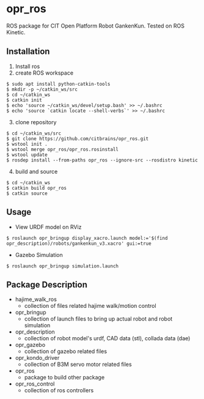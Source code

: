 # opr_ros
ROS package for CIT Open Platform Robot GankenKun. Tested on ROS Kinetic.

## Installation
1. Install ros
2. create ROS workspace
```
$ sudo apt install python-catkin-tools
$ mkdir -p ~/catkin_ws/src
$ cd ~/catkin_ws
$ catkin init
$ echo 'source ~/catkin_ws/devel/setup.bash' >> ~/.bashrc
$ echo 'source `catkin locate --shell-verbs`' >> ~/.bashrc
```
3. clone repository
```
$ cd ~/catkin_ws/src
$ git clone https://github.com/citbrains/opr_ros.git
$ wstool init .
$ wstool merge opr_ros/opr_ros.rosinstall
$ wstool update
$ rosdep install --from-paths opr_ros --ignore-src --rosdistro kinetic
```
4. build and source
```
$ cd ~/catkin_ws
$ catkin build opr_ros
$ catkin source
```

## Usage
* View URDF model on RViz
```
$ roslaunch opr_bringup display_xacro.launch model:='$(find opr_description)/robots/gankenkun_v3.xacro' gui:=true
```
* Gazebo Simulation
```
$ roslaunch opr_bringup simulation.launch
```

## Package Description
* hajime_walk_ros
  * collection of files related hajime walk/motion control 
* opr_bringup
  * collection of launch files to bring up actual robot and robot simulation
* opr_description
  * collection of robot model's urdf, CAD data (stl), collada data (dae)
* opr_gazebo
  * collection of gazebo related files
* opr_kondo_driver
  * collection of B3M servo motor related files
* opr_ros
  * package to build other package
* opr_ros_control
  * collection of ros controllers
